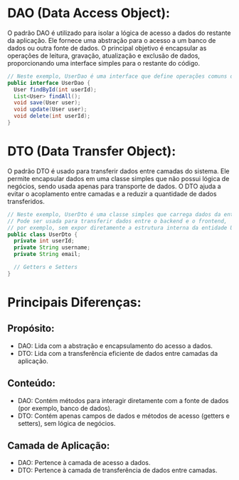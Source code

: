 # DAO (Data Access Object):

O padrão DAO é utilizado para isolar a lógica de acesso a dados do restante da aplicação. Ele fornece uma abstração para o acesso a um banco de dados ou outra fonte de dados. O principal objetivo é encapsular as operações de leitura, gravação, atualização e exclusão de dados, proporcionando uma interface simples para o restante do código.

```java
// Neste exemplo, UserDao é uma interface que define operações comuns de acesso a dados para a entidade User.
public interface UserDao {
  User findById(int userId);
  List<User> findAll();
  void save(User user);
  void update(User user);
  void delete(int userId);
}

```

# DTO (Data Transfer Object):

O padrão DTO é usado para transferir dados entre camadas do sistema. Ele permite encapsular dados em uma classe simples que não possui lógica de negócios, sendo usada apenas para transporte de dados. O DTO ajuda a evitar o acoplamento entre camadas e a reduzir a quantidade de dados transferidos.

```java
// Neste exemplo, UserDto é uma classe simples que carrega dados da entidade User.
// Pode ser usada para transferir dados entre o backend e o frontend,
// por exemplo, sem expor diretamente a estrutura interna da entidade User.
public class UserDto {
  private int userId;
  private String username;
  private String email;

  // Getters e Setters
}

```

# Principais Diferenças:

## Propósito:

- DAO: Lida com a abstração e encapsulamento do acesso a dados.
- DTO: Lida com a transferência eficiente de dados entre camadas da aplicação.

## Conteúdo:

- DAO: Contém métodos para interagir diretamente com a fonte de dados (por exemplo, banco de dados).
- DTO: Contém apenas campos de dados e métodos de acesso (getters e setters), sem lógica de negócios.

## Camada de Aplicação:

- DAO: Pertence à camada de acesso a dados.
- DTO: Pertence à camada de transferência de dados entre camadas.
